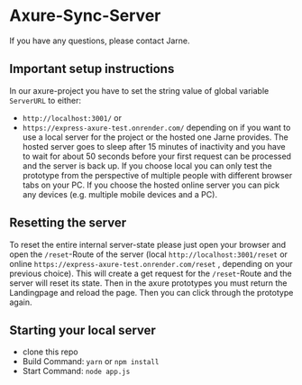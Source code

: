 # Axure-Sync-Server

If you have any questions, please contact Jarne.

## Important setup instructions

In our axure-project you have to set the string value of global variable `ServerURL` to either:

- `http://localhost:3001/`
  or
- `https://express-axure-test.onrender.com/`
  depending on if you want to use a local server for the project or the hosted one Jarne provides. The hosted server goes to sleep after 15 minutes of inactivity and you have to wait for about 50 seconds before your first request can be processed and the server is back up. If you choose local you can only test the prototype from the perspective of multiple people with different browser tabs on your PC. If you choose the hosted online server you can pick any devices (e.g. multiple mobile devices and a PC).

## Resetting the server

To reset the entire internal server-state please just open your browser and open the `/reset`-Route of the server (local `http://localhost:3001/reset` or online `https://express-axure-test.onrender.com/reset` , depending on your previous choice).
This will create a get request for the `/reset`-Route and the server will reset its state. Then in the axure prototypes you must return the Landingpage and reload the page. Then you can click through the prototype again.

## Starting your local server

- clone this repo
- Build Command: `yarn` or `npm install`
- Start Command: `node app.js`
